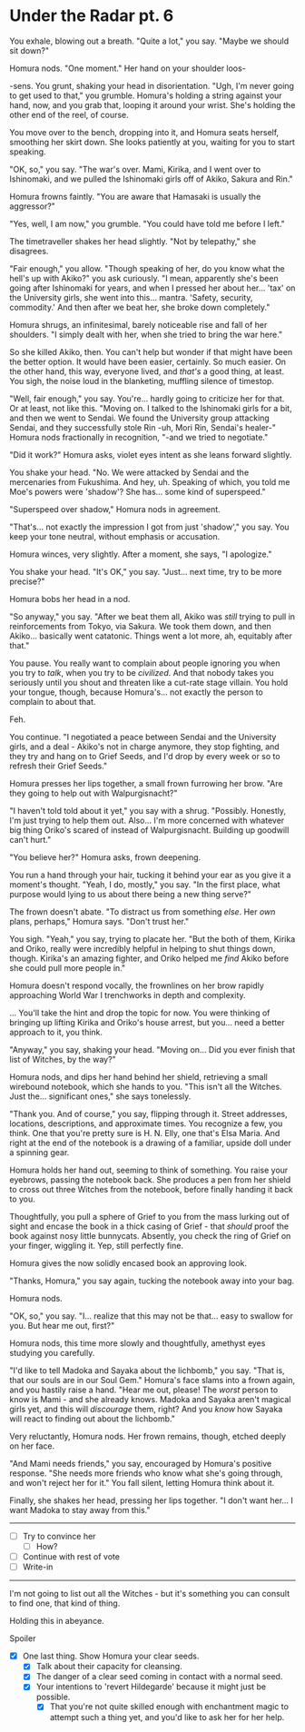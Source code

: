 # Under the Radar pt. 6

You exhale, blowing out a breath. "Quite a lot," you say. "Maybe we should sit down?"

Homura nods. "One moment." Her hand on your shoulder loos-

\-sens. You grunt, shaking your head in disorientation. "Ugh, I'm never going to get used to that," you grumble. Homura's holding a string against your hand, now, and you grab that, looping it around your wrist. She's holding the other end of the reel, of course.

You move over to the bench, dropping into it, and Homura seats herself, smoothing her skirt down. She looks patiently at you, waiting for you to start speaking.

"OK, so," you say. "The war's over. Mami, Kirika, and I went over to Ishinomaki, and we pulled the Ishinomaki girls off of Akiko, Sakura and Rin."

Homura frowns faintly. "You are aware that Hamasaki is usually the aggressor?"

"Yes, well, I am now," you grumble. "You could have told me before I left."

The timetraveller shakes her head slightly. "Not by telepathy," she disagrees.

"Fair enough," you allow. "Though speaking of her, do you know what the hell's up with Akiko?" you ask curiously. "I mean, apparently she's been going after Ishinomaki for years, and when I pressed her about her... 'tax' on the University girls, she went into this... mantra. 'Safety, security, commodity.' And then after we beat her, she broke down completely."

Homura shrugs, an infinitesimal, barely noticeable rise and fall of her shoulders. "I simply dealt with her, when she tried to bring the war here."

So she killed Akiko, then. You can't help but wonder if that might have been the better option. It would have been easier, certainly. So much easier. On the other hand, this way, everyone lived, and *that's* a good thing, at least. You sigh, the noise loud in the blanketing, muffling silence of timestop.

"Well, fair enough," you say. You're... hardly going to criticize her for that. Or at least, not like this. "Moving on. I talked to the Ishinomaki girls for a bit, and then we went to Sendai. We found the University group attacking Sendai, and they successfully stole Rin -uh, Mori Rin, Sendai's healer-" Homura nods fractionally in recognition, "-and we tried to negotiate."

"Did it work?" Homura asks, violet eyes intent as she leans forward slightly.

You shake your head. "No. We were attacked by Sendai and the mercenaries from Fukushima. And hey, uh. Speaking of which, you told me Moe's powers were 'shadow'? She has... some kind of superspeed."

"Superspeed over shadow," Homura nods in agreement.

"That's... not exactly the impression I got from just 'shadow'," you say. You keep your tone neutral, without emphasis or accusation.

Homura winces, very slightly. After a moment, she says, "I apologize."

You shake your head. "It's OK," you say. "Just... next time, try to be more precise?"

Homura bobs her head in a nod.

"So anyway," you say. "After we beat them all, Akiko was *still* trying to pull in reinforcements from Tokyo, via Sakura. We took them down, and then Akiko... basically went catatonic. Things went a lot more, ah, equitably after that."

You pause. You really want to complain about people ignoring you when you try to *talk*, when you try to be *civilized*. And that nobody takes you seriously until you shout and threaten like a cut-rate stage villain. You hold your tongue, though, because Homura's... not exactly the person to complain to about that.

Feh.

You continue. "I negotiated a peace between Sendai and the University girls, and a deal - Akiko's not in charge anymore, they stop fighting, and they try and hang on to Grief Seeds, and I'd drop by every week or so to refresh their Grief Seeds."

Homura presses her lips together, a small frown furrowing her brow. "Are they going to help out with Walpurgisnacht?"

"I haven't told told about it yet," you say with a shrug. "Possibly. Honestly, I'm just trying to help them out. Also... I'm more concerned with whatever big thing Oriko's scared of instead of Walpurgisnacht. Building up goodwill can't hurt."

"You believe her?" Homura asks, frown deepening.

You run a hand through your hair, tucking it behind your ear as you give it a moment's thought. "Yeah, I do, mostly," you say. "In the first place, what purpose would lying to us about there being a new thing serve?"

The frown doesn't abate. "To distract us from something *else*. Her *own* plans, perhaps," Homura says. "Don't trust her."

You sigh. "Yeah," you say, trying to placate her. "But the both of them, Kirika and Oriko, really were incredibly helpful in helping to shut things down, though. Kirika's an amazing fighter, and Oriko helped me *find* Akiko before she could pull more people in."

Homura doesn't respond vocally, the frownlines on her brow rapidly approaching World War I trenchworks in depth and complexity.

... You'll take the hint and drop the topic for now. You were thinking of bringing up lifting Kirika and Oriko's house arrest, but you... need a better approach to it, you think.

"Anyway," you say, shaking your head. "Moving on... Did you ever finish that list of Witches, by the way?"

Homura nods, and dips her hand behind her shield, retrieving a small wirebound notebook, which she hands to you. "This isn't all the Witches. Just the... significant ones," she says tonelessly.

"Thank you. And of course," you say, flipping through it. Street addresses, locations, descriptions, and approximate times. You recognize a few, you think. One that you're pretty sure is H. N. Elly, one that's Elsa Maria. And right at the end of the notebook is a drawing of a familiar, upside doll under a spinning gear.

Homura holds her hand out, seeming to think of something. You raise your eyebrows, passing the notebook back. She produces a pen from her shield to cross out three Witches from the notebook, before finally handing it back to you.

Thoughtfully, you pull a sphere of Grief to you from the mass lurking out of sight and encase the book in a thick casing of Grief - that *should* proof the book against nosy little bunnycats. Absently, you check the ring of Grief on your finger, wiggling it. Yep, still perfectly fine.

Homura gives the now solidly encased book an approving look.

"Thanks, Homura," you say again, tucking the notebook away into your bag.

Homura nods.

"OK, so," you say. "I... realize that this may not be that... easy to swallow for you. But hear me out, first?"

Homura nods, this time more slowly and thoughtfully, amethyst eyes studying you carefully.

"I'd like to tell Madoka and Sayaka about the lichbomb," you say. "That is, that our souls are in our Soul Gem." Homura's face slams into a frown again, and you hastily raise a hand. "Hear me out, please! The *worst* person to know is Mami - and she already knows. Madoka and Sayaka aren't magical girls yet, and this will *discourage* them, right? And you *know* how Sayaka will react to finding out about the lichbomb."

Very reluctantly, Homura nods. Her frown remains, though, etched deeply on her face.

"And Mami needs friends," you say, encouraged by Homura's positive response. "She needs more friends who know what she's going through, and won't reject her for it." You fall silent, letting Homura think about it.

Finally, she shakes her head, pressing her lips together. "I don't want her... I want Madoka to stay away from this."

---

- [ ] Try to convince her
  - [ ] How?
- [ ] Continue with rest of vote
- [ ] Write-in

---

I'm not going to list out all the Witches - but it's something you can consult to find one, that kind of thing.

Holding this in abeyance.

Spoiler

  - [x] One last thing. Show Homura your clear seeds.
    - [x] Talk about their capacity for cleansing.
    - [x] The danger of a clear seed coming in contact with a normal seed.
    - [x] Your intentions to 'revert Hildegarde' because it might just be possible.
      - [x] That you're not quite skilled enough with enchantment magic to attempt such a thing yet, and you'd like to ask her for her help.
